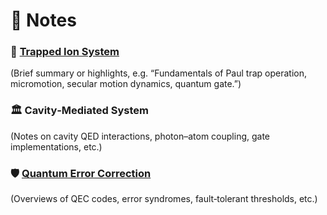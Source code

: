 
# 📝 Notes

### 🧪 [Trapped Ion System](/notes/trappedion/)
(Brief summary or highlights, e.g. “Fundamentals of Paul trap operation, micromotion, secular motion dynamics, quantum gate.”)

### 🏛️ Cavity‑Mediated System
(Notes on cavity QED interactions, photon–atom coupling, gate implementations, etc.)

### 🛡️ [Quantum Error Correction](/notes/QECpaperlist/)
(Overviews of QEC codes, error syndromes, fault‑tolerant thresholds, etc.)


